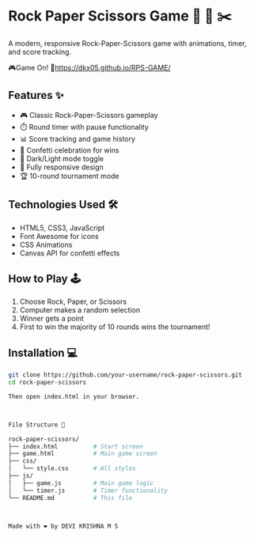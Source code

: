 # Rock Paper Scissors Game 🗿 📄 ✂️

A modern, responsive Rock-Paper-Scissors game with animations, timer, and score tracking.

🎮Game On! 🔗https://dkx05.github.io/RPS-GAME/

## Features ✨

- 🎮 Classic Rock-Paper-Scissors gameplay
- ⏱️ Round timer with pause functionality
- 📊 Score tracking and game history
- 🎉 Confetti celebration for wins
- 🌙 Dark/Light mode toggle
- 📱 Fully responsive design
- 🏆 10-round tournament mode

## Technologies Used 🛠️

- HTML5, CSS3, JavaScript
- Font Awesome for icons
- CSS Animations
- Canvas API for confetti effects

## How to Play 🕹️

1. Choose Rock, Paper, or Scissors
2. Computer makes a random selection
3. Winner gets a point
4. First to win the majority of 10 rounds wins the tournament!

## Installation 💻

```bash
git clone https://github.com/your-username/rock-paper-scissors.git
cd rock-paper-scissors

Then open index.html in your browser.



File Structure 📂

rock-paper-scissors/
├── index.html          # Start screen
├── game.html           # Main game screen
├── css/
│   └── style.css       # All styles
├── js/
│   ├── game.js         # Main game logic
│   └── timer.js        # Timer functionality
└── README.md           # This file



Made with ❤️ by DEVI KRISHNA M S
